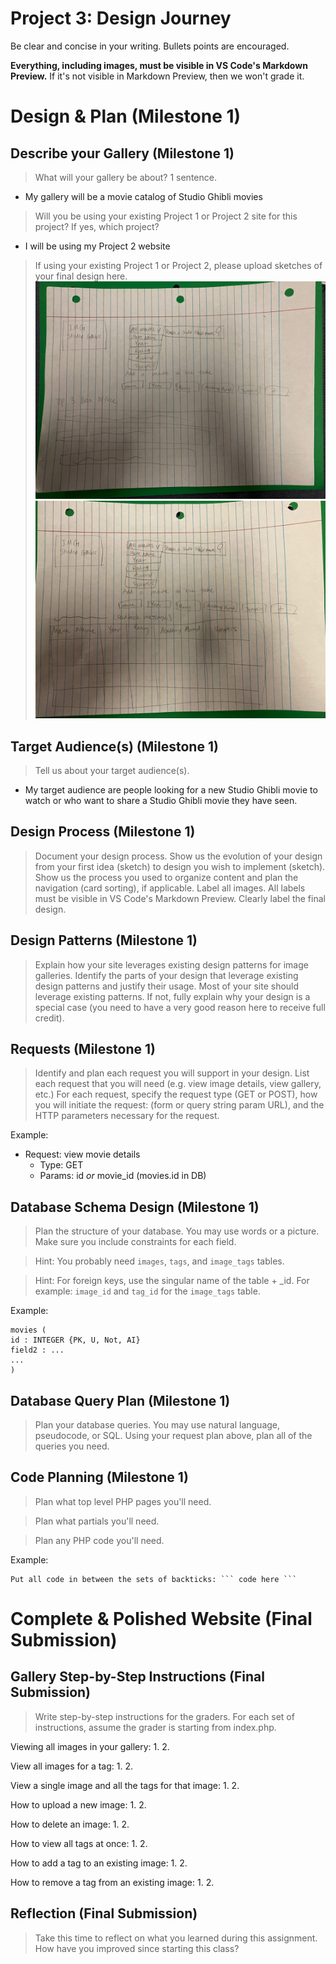 # Project 3: Design Journey

Be clear and concise in your writing. Bullets points are encouraged.

**Everything, including images, must be visible in VS Code's Markdown Preview.** If it's not visible in Markdown Preview, then we won't grade it.

# Design & Plan (Milestone 1)

## Describe your Gallery (Milestone 1)
> What will your gallery be about? 1 sentence.

- My gallery will be a movie catalog of Studio Ghibli movies

> Will you be using your existing Project 1 or Project 2 site for this project? If yes, which project?

- I will be using my Project 2 website

> If using your existing Project 1 or Project 2, please upload sketches of your final design here.
![](sketch7.jpg)
![](sketch8.jpg)


## Target Audience(s) (Milestone 1)
> Tell us about your target audience(s).

- My target audience are people looking for a new Studio Ghibli movie to watch or who want to share a Studio Ghibli movie they have seen.


## Design Process (Milestone 1)
> Document your design process. Show us the evolution of your design from your first idea (sketch) to design you wish to implement (sketch). Show us the process you used to organize content and plan the navigation (card sorting), if applicable.
> Label all images. All labels must be visible in VS Code's Markdown Preview.
> Clearly label the final design.


## Design Patterns (Milestone 1)
> Explain how your site leverages existing design patterns for image galleries.
> Identify the parts of your design that leverage existing design patterns and justify their usage.
> Most of your site should leverage existing patterns. If not, fully explain why your design is a special case (you need to have a very good reason here to receive full credit).



## Requests (Milestone 1)
> Identify and plan each request you will support in your design.
> List each request that you will need (e.g. view image details, view gallery, etc.)
> For each request, specify the request type (GET or POST), how you will initiate the request: (form or query string param URL), and the HTTP parameters necessary for the request.

Example:
- Request: view movie details
  - Type: GET
  - Params: id _or_ movie_id (movies.id in DB)


## Database Schema Design (Milestone 1)
> Plan the structure of your database. You may use words or a picture.
> Make sure you include constraints for each field.

> Hint: You probably need `images`, `tags`, and `image_tags` tables.

> Hint: For foreign keys, use the singular name of the table + _id. For example: `image_id` and `tag_id` for the `image_tags` table.


Example:
```
movies (
id : INTEGER {PK, U, Not, AI}
field2 : ...
...
)
```


## Database Query Plan (Milestone 1)
> Plan your database queries. You may use natural language, pseudocode, or SQL.
> Using your request plan above, plan all of the queries you need.


## Code Planning (Milestone 1)
> Plan what top level PHP pages you'll need.


> Plan what partials you'll need.


> Plan any PHP code you'll need.

Example:
```
Put all code in between the sets of backticks: ``` code here ```
```


# Complete & Polished Website (Final Submission)

## Gallery Step-by-Step Instructions (Final Submission)
> Write step-by-step instructions for the graders.
> For each set of instructions, assume the grader is starting from index.php.

Viewing all images in your gallery:
1.
2.

View all images for a tag:
1.
2.

View a single image and all the tags for that image:
1.
2.

How to upload a new image:
1.
2.

How to delete an image:
1.
2.

How to view all tags at once:
1.
2.

How to add a tag to an existing image:
1.
2.

How to remove a tag from an existing image:
1.
2.


## Reflection (Final Submission)
> Take this time to reflect on what you learned during this assignment. How have you improved since starting this class?

